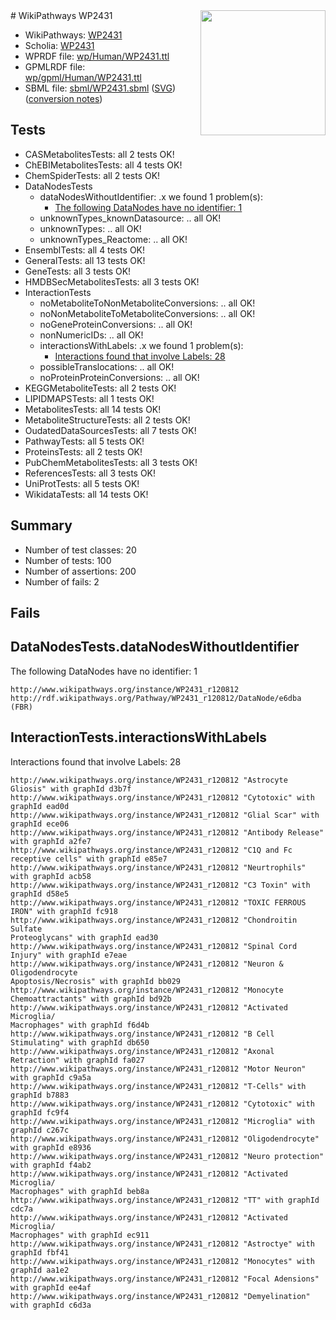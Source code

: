 <img style="float: right; width: 200px" src="../logo.png" />
# WikiPathways WP2431

* WikiPathways: [WP2431](https://identifiers.org/wikipathways:WP2431)
* Scholia: [WP2431](https://scholia.toolforge.org/wikipathways/WP2431)
* WPRDF file: [wp/Human/WP2431.ttl](../wp/Human/WP2431.ttl)
* GPMLRDF file: [wp/gpml/Human/WP2431.ttl](../wp/gpml/Human/WP2431.ttl)
* SBML file: [sbml/WP2431.sbml](../sbml/WP2431.sbml) ([SVG](../sbml/WP2431.svg)) ([conversion notes](../sbml/WP2431.txt))

## Tests
* CASMetabolitesTests: all 2 tests OK!
* ChEBIMetabolitesTests: all 4 tests OK!
* ChemSpiderTests: all 2 tests OK!
* DataNodesTests
    * dataNodesWithoutIdentifier: .x we found 1 problem(s):
        * [The following DataNodes have no identifier: 1](#d2d32fa0)
    * unknownTypes_knownDatasource: .. all OK!
    * unknownTypes: .. all OK!
    * unknownTypes_Reactome: .. all OK!
* EnsemblTests: all 4 tests OK!
* GeneralTests: all 13 tests OK!
* GeneTests: all 3 tests OK!
* HMDBSecMetabolitesTests: all 3 tests OK!
* InteractionTests
    * noMetaboliteToNonMetaboliteConversions: .. all OK!
    * noNonMetaboliteToMetaboliteConversions: .. all OK!
    * noGeneProteinConversions: .. all OK!
    * nonNumericIDs: .. all OK!
    * interactionsWithLabels: .x we found 1 problem(s):
        * [Interactions found that involve Labels: 28](#fe97a8df)
    * possibleTranslocations: .. all OK!
    * noProteinProteinConversions: .. all OK!
* KEGGMetaboliteTests: all 2 tests OK!
* LIPIDMAPSTests: all 1 tests OK!
* MetabolitesTests: all 14 tests OK!
* MetaboliteStructureTests: all 2 tests OK!
* OudatedDataSourcesTests: all 7 tests OK!
* PathwayTests: all 5 tests OK!
* ProteinsTests: all 2 tests OK!
* PubChemMetabolitesTests: all 3 tests OK!
* ReferencesTests: all 3 tests OK!
* UniProtTests: all 5 tests OK!
* WikidataTests: all 14 tests OK!


## Summary

* Number of test classes: 20
* Number of tests: 100
* Number of assertions: 200
* Number of fails: 2

## Fails

<a name="d2d32fa0" />

## DataNodesTests.dataNodesWithoutIdentifier

The following DataNodes have no identifier: 1
```
http://www.wikipathways.org/instance/WP2431_r120812 http://rdf.wikipathways.org/Pathway/WP2431_r120812/DataNode/e6dba (FBR)
```

<a name="fe97a8df" />

## InteractionTests.interactionsWithLabels

Interactions found that involve Labels: 28
```
http://www.wikipathways.org/instance/WP2431_r120812 "Astrocyte Gliosis" with graphId d3b7f
http://www.wikipathways.org/instance/WP2431_r120812 "Cytotoxic" with graphId ead0d
http://www.wikipathways.org/instance/WP2431_r120812 "Glial Scar" with graphId ece06
http://www.wikipathways.org/instance/WP2431_r120812 "Antibody Release" with graphId a2fe7
http://www.wikipathways.org/instance/WP2431_r120812 "C1Q and Fc receptive cells" with graphId e85e7
http://www.wikipathways.org/instance/WP2431_r120812 "Neurtrophils" with graphId acb58
http://www.wikipathways.org/instance/WP2431_r120812 "C3 Toxin" with graphId d58e5
http://www.wikipathways.org/instance/WP2431_r120812 "TOXIC FERROUS
IRON" with graphId fc918
http://www.wikipathways.org/instance/WP2431_r120812 "Chondroitin Sulfate 
Proteoglycans" with graphId ead30
http://www.wikipathways.org/instance/WP2431_r120812 "Spinal Cord 
Injury" with graphId e7eae
http://www.wikipathways.org/instance/WP2431_r120812 "Neuron & 
Oligodendrocyte
Apoptosis/Necrosis" with graphId bb029
http://www.wikipathways.org/instance/WP2431_r120812 "Monocyte Chemoattractants" with graphId bd92b
http://www.wikipathways.org/instance/WP2431_r120812 "Activated Microglia/
Macrophages" with graphId f6d4b
http://www.wikipathways.org/instance/WP2431_r120812 "B Cell Stimulating" with graphId db650
http://www.wikipathways.org/instance/WP2431_r120812 "Axonal Retraction" with graphId fa027
http://www.wikipathways.org/instance/WP2431_r120812 "Motor Neuron" with graphId c9a5a
http://www.wikipathways.org/instance/WP2431_r120812 "T-Cells" with graphId b7883
http://www.wikipathways.org/instance/WP2431_r120812 "Cytotoxic" with graphId fc9f4
http://www.wikipathways.org/instance/WP2431_r120812 "Microglia" with graphId c267c
http://www.wikipathways.org/instance/WP2431_r120812 "Oligodendrocyte" with graphId e8936
http://www.wikipathways.org/instance/WP2431_r120812 "Neuro protection" with graphId f4ab2
http://www.wikipathways.org/instance/WP2431_r120812 "Activated Microglia/
Macrophages" with graphId beb8a
http://www.wikipathways.org/instance/WP2431_r120812 "TT" with graphId cdc7a
http://www.wikipathways.org/instance/WP2431_r120812 "Activated Microglia/
Macrophages" with graphId ec911
http://www.wikipathways.org/instance/WP2431_r120812 "Astroctye" with graphId fbf41
http://www.wikipathways.org/instance/WP2431_r120812 "Monocytes" with graphId aa1e2
http://www.wikipathways.org/instance/WP2431_r120812 "Focal Adensions" with graphId ee4af
http://www.wikipathways.org/instance/WP2431_r120812 "Demyelination" with graphId c6d3a
```

